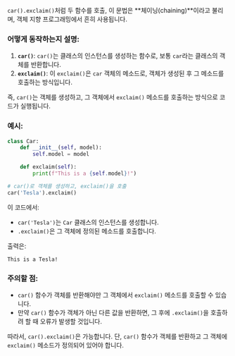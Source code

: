 `car().exclaim()`처럼 두 함수를 호출, 이 문법은 **체이닝(chaining)**이라고 불리며, 객체 지향 프로그래밍에서 흔히 사용됩니다.

### 어떻게 동작하는지 설명:

1. **`car()`**: `car()`는 클래스의 인스턴스를 생성하는 함수로, 보통 `car`라는 클래스의 객체를 반환합니다.
2. **`exclaim()`**: 이 `exclaim()`은 `car` 객체의 메소드로, 객체가 생성된 후 그 메소드를 호출하는 방식입니다.

즉, `car()`는 객체를 생성하고, 그 객체에서 `exclaim()` 메소드를 호출하는 방식으로 코드가 실행됩니다.

### 예시:

```python
class Car:
    def __init__(self, model):
        self.model = model

    def exclaim(self):
        print(f"This is a {self.model}!")

# car()로 객체를 생성하고, exclaim()을 호출
car('Tesla').exclaim()
```

이 코드에서:

- `car('Tesla')`는 `Car` 클래스의 인스턴스를 생성합니다.
- `.exclaim()`은 그 객체에 정의된 메소드를 호출합니다.

출력은:

```
This is a Tesla!
```

### 주의할 점:
- `car()` 함수가 객체를 반환해야만 그 객체에서 `exclaim()` 메소드를 호출할 수 있습니다.
- 만약 `car()` 함수가 객체가 아닌 다른 값을 반환하면, 그 후에 `.exclaim()`을 호출하려 할 때 오류가 발생할 것입니다.

따라서, `car().exclaim()`은 가능합니다. 단, `car()` 함수가 객체를 반환하고 그 객체에 `exclaim()` 메소드가 정의되어 있어야 합니다.
